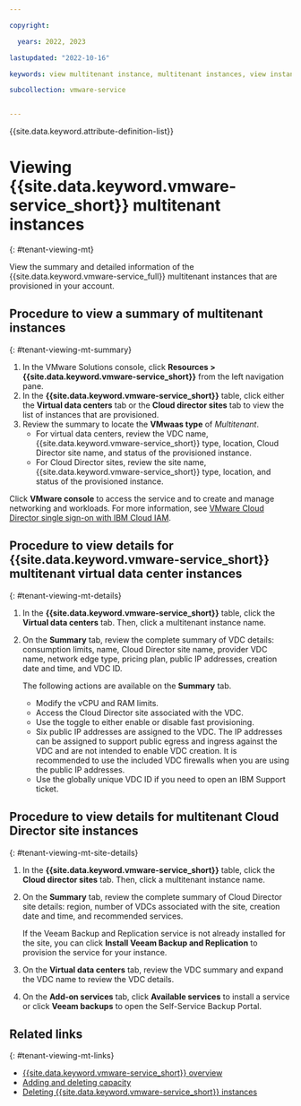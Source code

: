 ```yaml
---

copyright:

  years: 2022, 2023

lastupdated: "2022-10-16"

keywords: view multitenant instance, multitenant instances, view instance, multitenant view

subcollection: vmware-service


---
```


{{site.data.keyword.attribute-definition-list}}

# Viewing {{site.data.keyword.vmware-service_short}} multitenant instances
{: #tenant-viewing-mt}

View the summary and detailed information of the {{site.data.keyword.vmware-service_full}} multitenant instances that are provisioned in your account.

## Procedure to view a summary of multitenant instances
{: #tenant-viewing-mt-summary}

1. In the VMware Solutions console, click **Resources > {{site.data.keyword.vmware-service_short}}** from the left navigation pane.
2. In the **{{site.data.keyword.vmware-service_short}}** table, click either the **Virtual data centers** tab or the **Cloud director sites** tab to view the list of instances that are provisioned.
3. Review the summary to locate the **VMwaas type** of *Multitenant*.
   * For virtual data centers, review the VDC name, {{site.data.keyword.vmware-service_short}} type, location, Cloud Director site name, and status of the provisioned instance.
   * For Cloud Director sites, review the site name, {{site.data.keyword.vmware-service_short}} type, location, and status of the provisioned instance.

Click **VMware console** to access the service and to create and manage networking and workloads. For more information, see [VMware Cloud Director single sign-on with IBM Cloud IAM](/docs/vmwaresolutions?topic=vmwaresolutions-iam-integration&interface=ui).

## Procedure to view details for {{site.data.keyword.vmware-service_short}} multitenant virtual data center instances
{: #tenant-viewing-mt-details}

1. In the **{{site.data.keyword.vmware-service_short}}** table, click the **Virtual data centers** tab. Then, click a multitenant instance name.
2. On the **Summary** tab, review the complete summary of VDC details: consumption limits, name, Cloud Director site name, provider VDC name, network edge type, pricing plan, public IP addresses, creation date and time, and VDC ID.

   The following actions are available on the **Summary** tab.
   * Modify the vCPU and RAM limits.
   * Access the Cloud Director site associated with the VDC.
   * Use the toggle to either enable or disable fast provisioning.
   * Six public IP addresses are assigned to the VDC. The IP addresses can be assigned to support public egress and ingress against the VDC and are not intended to enable VDC creation. It is recommended to use the included VDC firewalls when you are using the public IP addresses.
   * Use the globally unique VDC ID if you need to open an IBM Support ticket.

## Procedure to view details for multitenant Cloud Director site instances
{: #tenant-viewing-mt-site-details}

1. In the **{{site.data.keyword.vmware-service_short}}** table, click the **Cloud director sites** tab. Then, click a multitenant instance name.
2. On the **Summary** tab, review the complete summary of Cloud Director site details: region, number of VDCs associated with the site, creation date and time, and recommended services.

   If the Veeam Backup and Replication service is not already installed for the site, you can click **Install Veeam Backup and Replication** to provision the service for your instance.

3. On the **Virtual data centers** tab, review the VDC summary and expand the VDC name to review the VDC details.
4. On the **Add-on services** tab, click **Available services** to install a service or click **Veeam backups** to open the Self-Service Backup Portal.

## Related links
{: #tenant-viewing-mt-links}

* [{{site.data.keyword.vmware-service_short}} overview](/docs/vmware-service?topic=vmware-service-vmware-aas-overview)
* [Adding and deleting capacity](/docs/vmware-service?topic=vmware-service-capacity-adding-deleting)
* [Deleting {{site.data.keyword.vmware-service_short}} instances](/docs/vmware-service?topic=vmware-service-tenant-deleting)
